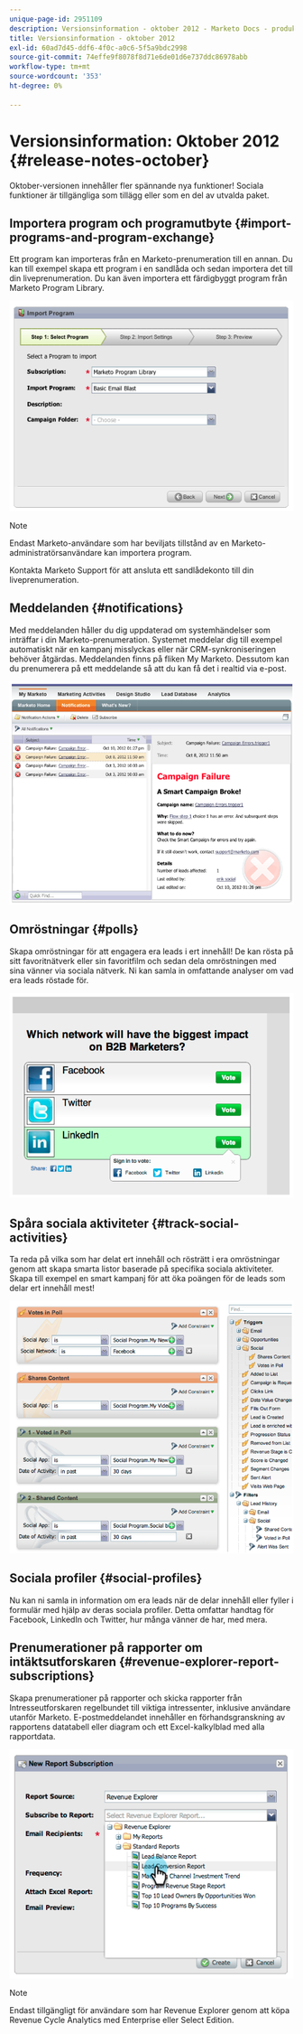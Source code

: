 ```yaml
---
unique-page-id: 2951109
description: Versionsinformation - oktober 2012 - Marketo Docs - produktdokumentation
title: Versionsinformation - oktober 2012
exl-id: 60ad7d45-ddf6-4f0c-a0c6-5f5a9bdc2998
source-git-commit: 74effe9f8078f8d71e6de01d6e737ddc86978abb
workflow-type: tm+mt
source-wordcount: '353'
ht-degree: 0%

---
```


# Versionsinformation: Oktober 2012 {#release-notes-october}

Oktober-versionen innehåller fler spännande nya funktioner! Sociala funktioner är tillgängliga som tillägg eller som en del av utvalda paket.

## Importera program och programutbyte {#import-programs-and-program-exchange}

Ett program kan importeras från en Marketo-prenumeration till en annan. Du kan till exempel skapa ett program i en sandlåda och sedan importera det till din liveprenumeration. Du kan även importera ett färdigbyggt program från Marketo Program Library.

![](assets/image2014-9-23-10-3a46-3a42.png)

>[!NOTE]
>
>Endast Marketo-användare som har beviljats tillstånd av en Marketo-administratörsanvändare kan importera program.
>
>Kontakta Marketo Support för att ansluta ett sandlådekonto till din liveprenumeration.

## Meddelanden {#notifications}

Med meddelanden håller du dig uppdaterad om systemhändelser som inträffar i din Marketo-prenumeration. Systemet meddelar dig till exempel automatiskt när en kampanj misslyckas eller när CRM-synkroniseringen behöver åtgärdas. Meddelanden finns på fliken My Marketo. Dessutom kan du prenumerera på ett meddelande så att du kan få det i realtid via e-post.

![](assets/image2014-9-23-10-3a46-3a53.png)

## Omröstningar {#polls}

Skapa omröstningar för att engagera era leads i ert innehåll! De kan rösta på sitt favoritnätverk eller sin favoritfilm och sedan dela omröstningen med sina vänner via sociala nätverk. Ni kan samla in omfattande analyser om vad era leads röstade för.

![](assets/image2014-9-23-10-3a47-3a6.png)

## Spåra sociala aktiviteter {#track-social-activities}

Ta reda på vilka som har delat ert innehåll och rösträtt i era omröstningar genom att skapa smarta listor baserade på specifika sociala aktiviteter. Skapa till exempel en smart kampanj för att öka poängen för de leads som delar ert innehåll mest!

![](assets/image2014-9-23-10-3a47-3a20.png)

## Sociala profiler {#social-profiles}

Nu kan ni samla in information om era leads när de delar innehåll eller fyller i formulär med hjälp av deras sociala profiler. Detta omfattar handtag för Facebook, LinkedIn och Twitter, hur många vänner de har, med mera.

## Prenumerationer på rapporter om intäktsutforskaren {#revenue-explorer-report-subscriptions}

Skapa prenumerationer på rapporter och skicka rapporter från Intresseutforskaren regelbundet till viktiga intressenter, inklusive användare utanför Marketo. E-postmeddelandet innehåller en förhandsgranskning av rapportens datatabell eller diagram och ett Excel-kalkylblad med alla rapportdata.

![](assets/image2014-9-23-10-3a47-3a33.png)

>[!NOTE]
>
>Endast tillgängligt för användare som har Revenue Explorer genom att köpa Revenue Cycle Analytics med Enterprise eller Select Edition.
